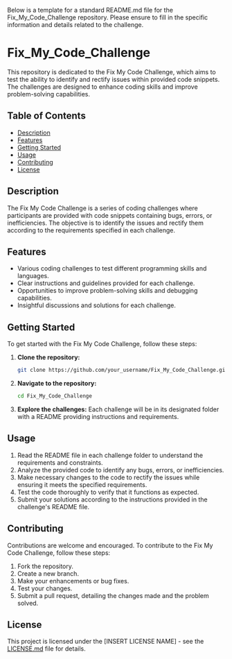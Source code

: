 Below is a template for a standard README.md file for the Fix_My_Code_Challenge repository. Please ensure to fill in the specific information and details related to the challenge.

# Fix_My_Code_Challenge

This repository is dedicated to the Fix My Code Challenge, which aims to test the ability to identify and rectify issues within provided code snippets. The challenges are designed to enhance coding skills and improve problem-solving capabilities.

## Table of Contents

- [Description](#description)
- [Features](#features)
- [Getting Started](#getting-started)
- [Usage](#usage)
- [Contributing](#contributing)
- [License](#license)

## Description

The Fix My Code Challenge is a series of coding challenges where participants are provided with code snippets containing bugs, errors, or inefficiencies. The objective is to identify the issues and rectify them according to the requirements specified in each challenge.

## Features

- Various coding challenges to test different programming skills and languages.
- Clear instructions and guidelines provided for each challenge.
- Opportunities to improve problem-solving skills and debugging capabilities.
- Insightful discussions and solutions for each challenge.

## Getting Started

To get started with the Fix My Code Challenge, follow these steps:

1. **Clone the repository:**
   ```bash
   git clone https://github.com/your_username/Fix_My_Code_Challenge.git
   ```
2. **Navigate to the repository:**
   ```bash
   cd Fix_My_Code_Challenge
   ```
3. **Explore the challenges:** Each challenge will be in its designated folder with a README providing instructions and requirements.

## Usage

1. Read the README file in each challenge folder to understand the requirements and constraints.
2. Analyze the provided code to identify any bugs, errors, or inefficiencies.
3. Make necessary changes to the code to rectify the issues while ensuring it meets the specified requirements.
4. Test the code thoroughly to verify that it functions as expected.
5. Submit your solutions according to the instructions provided in the challenge's README file.

## Contributing

Contributions are welcome and encouraged. To contribute to the Fix My Code Challenge, follow these steps:

1. Fork the repository.
2. Create a new branch.
3. Make your enhancements or bug fixes.
4. Test your changes.
5. Submit a pull request, detailing the changes made and the problem solved.

## License

This project is licensed under the [INSERT LICENSE NAME] - see the [LICENSE.md](LICENSE.md) file for details.
